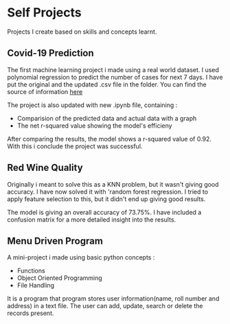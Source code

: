 # Self Projects

Projects I create based on skills and concepts learnt.

## Covid-19 Prediction
The first machine learning project i made using a real world dataset.
I used polynomial regression to predict the number of cases for next 7 days.
I have put the original and the updated .csv file in the folder.
You can find the source of information [here](https://ourworldindata.org/coronavirus-source-data)

The project is also updated with new .ipynb file, containing :
- Comparision of the predicted data and actual data with a graph
- The net r-squared value showing the model's efficieny
<p>After comparing the results, the model shows a r-squared value of 0.92.
With this i conclude the project was successful.

## Red Wine Quality
Originally i meant to solve this as a KNN problem, but it wasn't giving good accuracy.
I have now solved it with 'random forest regression.
I tried to apply feature selection to this, but it didn't end up giving good results.
<p>The model is giving an overall accuracy of 73.75%.
I have included a confusion matrix for a more detailed insight into the results.

## Menu Driven Program
A mini-project i made using basic python concepts :
- Functions
- Object Oriented Programming
- File Handling
<p>It is a program that program stores user information(name, roll number and address) in a text file.
The user can add, update, search or delete the records present.

